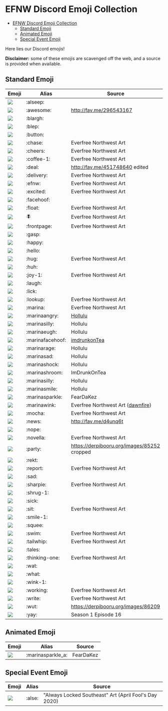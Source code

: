 # EFNW Discord Emoji Collection

<!-- TOC -->

- [EFNW Discord Emoji Collection](#efnw-discord-emoji-collection)
    - [Standard Emoji](#standard-emoji)
    - [Animated Emoji](#animated-emoji)
    - [Special Event Emoji](#special-event-emoji)

<!-- /TOC -->

Here lies our Discord emojis!

**Disclaimer:** some of these emojis are scavenged off the web, and a source is provided when available.

## Standard Emoji

|             Emoji             |      Alias       |                                  Source                                  |
| ----------------------------- | ---------------- | ------------------------------------------------------------------------ |
| ![](emoji/alseep.png)         | :alseep:         |                                                                          |
| ![](emoji/awesome.png)        | :awesome:        | http://fav.me/296543167                                                  |
| ![](emoji/blargh.png)         | :blargh:         |                                                                          |
| ![](emoji/blep.png)           | :blep:           |                                                                          |
| ![](emoji/button.png)         | :button:         |                                                                          |
| ![](emoji/chase.png)          | :chase:          | Everfree Northwest Art                                                   |
| ![](emoji/cheers.png)         | :cheers:         | Everfree Northwest Art                                                   |
| ![](emoji/coffee-1.png)       | :coffee-1:       | Everfree Northwest Art                                                   |
| ![](emoji/deal.png)           | :deal:           | http://fav.me/451748640 edited                                           |
| ![](emoji/delivery.png)       | :delivery:       | Everfree Northwest Art                                                   |
| ![](emoji/efnw.png)           | :efnw:           | Everfree Northwest Art                                                   |
| ![](emoji/excited.png)        | :excited:        | Everfree Northwest Art                                                   |
| ![](emoji/facehoof.png)       | :facehoof:       |                                                                          |
| ![](emoji/float.png)          | :float:          | Everfree Northwest Art                                                   |
| ![](emoji/fly.png)            | :fly:            | Everfree Northwest Art                                                   |
| ![](emoji/frontpage.png)      | :frontpage:      | Everfree Northwest Art                                                   |
| ![](emoji/gasp.png)           | :gasp:           |                                                                          |
| ![](emoji/happy.png)          | :happy:          |                                                                          |
| ![](emoji/hello.png)          | :hello:          |                                                                          |
| ![](emoji/hug.png)            | :hug:            | Everfree Northwest Art                                                   |
| ![](emoji/huh.png)            | :huh:            |                                                                          |
| ![](emoji/joy-1.png)          | :joy-1:          | Everfree Northwest Art                                                   |
| ![](emoji/laugh.png)          | :laugh:          |                                                                          |
| ![](emoji/lick.png)           | :lick:           |                                                                          |
| ![](emoji/lookup.png)         | :lookup:         | Everfree Northwest Art                                                   |
| ![](emoji/marina.png)         | :marina:         | Everfree Northwest Art                                                   |
| ![](emoji/marinaAngry.png)    | :marinaangry:    | [Hollulu](https://twitter.com/meekcheep)                                 |
| ![](emoji/marinaEep.png)      | :marinasilly:    | Hollulu                                                                  |
| ![](emoji/marinaEugh.png)     | :marinaeugh:     | Hollulu                                                                  |
| ![](emoji/marinafacehoof.png) | :marinafacehoof: | [imdrunkonTea](https://www.deviantart.com/imdrunkontea)                  |
| ![](emoji/marinaRage.png)     | :marinarage:     | Hollulu                                                                  |
| ![](emoji/marinaSad.png)      | :marinasad:      | Hollulu                                                                  |
| ![](emoji/marinaShock.png)    | :marinashock:    | Hollulu                                                                  |
| ![](emoji/marinashroom.png)   | :marinashroom:   | ImDrunkOnTea                                                             |
| ![](emoji/marinaSilly.png)    | :marinasilly:    | Hollulu                                                                  |
| ![](emoji/marinaSmile.png)    | :marinasmile:    | Hollulu                                                                  |
| ![](emoji/marinasparkle.png)  | :marinasparkle:  | FearDaKez                                                                |
| ![](emoji/marinawink.png)     | :marinawink:     | Everfree Northwest Art ([dawnfire](https://www.deviantart.com/dawnf1re)) |
| ![](emoji/mocha.png)          | :mocha:          | Everfree Northwest Art                                                   |
| ![](emoji/news.png)           | :news:           | http://fav.me/d4unq6t                                                    |
| ![](emoji/nope.png)           | :nope:           |                                                                          |
| ![](emoji/novella.png)        | :novella:        | Everfree Northwest Art                                                   |
| ![](emoji/party.png)          | :party:          | https://derpibooru.org/images/85252 cropped                              |
| ![](emoji/rekt.png)           | :rekt:           |                                                                          |
| ![](emoji/report.png)         | :report:         | Everfree Northwest Art                                                   |
| ![](emoji/sad.png)            | :sad:            |                                                                          |
| ![](emoji/sharpie.png)        | :sharpie:        | Everfree Northwest Art                                                   |
| ![](emoji/shrug-1.png)        | :shrug-1:        |                                                                          |
| ![](emoji/sick.png)           | :sick:           |                                                                          |
| ![](emoji/sit.png)            | :sit:            | Everfree Northwest Art                                                   |
| ![](emoji/smile-1.png)        | :smile-1:        |                                                                          |
| ![](emoji/squee.png)          | :squee:          |                                                                          |
| ![](emoji/swim.png)           | :swim:           | Everfree Northwest Art                                                   |
| ![](emoji/tailwhip.png)       | :tailwhip:       | Everfree Northwest Art                                                   |
| ![](emoji/tales.png)          | :tales:          |                                                                          |
| ![](emoji/thinking-one.png)   | :thinking-one:   | Everfree Northwest Art                                                   |
| ![](emoji/wat.png)            | :wat:            |                                                                          |
| ![](emoji/what.png)           | :what:           |                                                                          |
| ![](emoji/wink-1.png)         | :wink-1:         |                                                                          |
| ![](emoji/working.png)        | :working:        | Everfree Northwest Art                                                   |
| ![](emoji/write.png)          | :write:          | Everfree Northwest Art                                                   |
| ![](emoji/wut.png)            | :wut:            | https://derpibooru.org/images/86209                                      |
| ![](emoji/yay.png)            | :yay:            | Season 1 Episode 16                                                      |

## Animated Emoji
|             Emoji              |       Alias       |  Source   |
| ------------------------------ | ----------------- | --------- |
| ![](emoji/marinasparkle_a.gif) | :marinasparkle_a: | FearDaKez |

## Special Event Emoji
|        Emoji        | Alias  |                        Source                         |
| ------------------- | ------ | ----------------------------------------------------- |
| ![](emoji/alse.png) | :alse: | "Always Locked Southeast" Art (April Fool's Day 2020) |
